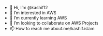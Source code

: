 - 👋 Hi, I’m @kashif12 
- 👀 I’m interested in AWS
- 🌱 I’m currently learning AWS
- 💞️ I’m looking to collaborate on AWS Projects
- 📫 How to reach me about.me/kashif.islam

<!---
kashif12/kashif12 is a ✨ special ✨ repository because its `README.md` (this file) appears on your GitHub profile.
You can click the Preview link to take a look at your changes.
--->
